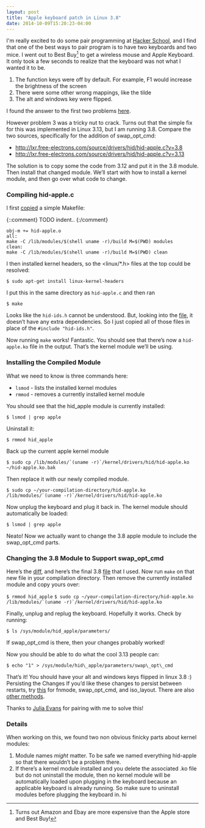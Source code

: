 ```yaml
---
layout: post
title: "Apple keyboard patch in Linux 3.8"
date: 2014-10-09T15:20:23-04:00
---
```



I'm really excited to do some pair programming at [Hacker School](http://hackerschool.com), and I find that one of the best ways to pair program is to have two keyboards and two mice. I went out to Best Buy[^bestbuy] to get a wireless mouse and Apple Keyboard. It only took a few seconds to realize that the keyboard was not what I wanted it to be.

1. The function keys were off by default. For example, F1 would increase the brightness of the screen
2. There were some other wrong mappings, like the tilde
3. The alt and windows key were flipped.

I found the answer to the first two problems [here](http://anrieff.net/abs/viewpost.php?lang=en&id=44).

However problem 3 was a tricky nut to crack. Turns out that the simple fix for this was implemented in Linux 3.13, but I am running 3.8. Compare the two sources, specifically for the addition of swap\_opt\_cmd:

- <http://lxr.free-electrons.com/source/drivers/hid/hid-apple.c?v=3.8>
- <http://lxr.free-electrons.com/source/drivers/hid/hid-apple.c?v=3.13>

The solution is to copy some the code from 3.12 and put it in the 3.8 module. Then install that changed module. We’ll start with how to install a kernel module, and then go over what code to change.

### Compiling hid-apple.c
I first [copied](http://www.tldp.org/LDP/lkmpg/2.6/html/x181.html) a simple Makefile:

{::comment}
TODO indent.. 
{:/comment}
~~~~~~
obj-m += hid-apple.o
all:
make -C /lib/modules/$(shell uname -r)/build M=$(PWD) modules
clean:
make -C /lib/modules/$(shell uname -r)/build M=$(PWD) clean
~~~~~~



I then installed kernel headers, so the <linux/*.h> files at the top could be resolved:

`$ sudo apt-get install linux-kernel-headers`

I put this in the same directory as `hid-apple.c` and then ran

`$ make`

Looks like the `hid-ids.h` cannot be understood. But, looking into the [file](http://lxr.free-electrons.com/source/drivers/hid/hid-ids.h?v=3.8), it doesn’t have any extra dependencies. So I just copied all of those files in place of the `#include "hid-ids.h"`.

Now running `make` works! Fantastic. You should see that there’s now a `hid-apple.ko` file in the output. That’s the kernel module we’ll be using.

### Installing the Compiled Module
What we need to know is three commands here:

- `lsmod` - lists the installed kernel modules
- `rmmod` - removes a currently installed kernel module

You should see that the hid\_apple module is currently installed:

`$ lsmod | grep apple`

Uninstall it:

`$ rmmod hid_apple`

Back up the current apple kernel module

``$ sudo cp /lib/modules/`(uname -r)`/kernel/drivers/hid/hid-apple.ko ~/hid-apple.ko.bak``

Then replace it with our newly compiled module.

``$ sudo cp ~/your-compilation-directory/hid-apple.ko  /lib/modules/`(uname -r)`/kernel/drivers/hid/hid-apple.ko``

Now unplug the keyboard and plug it back in. The kernel module should automatically be loaded:

`$ lsmod | grep apple`

Neato! Now we actually want to change the 3.8 apple module to include the swap\_opt\_cmd parts.

### Changing the 3.8 Module to Support swap\_opt\_cmd
Here’s the [diff](http://chasediscs.com/gists/apple-kernel-support/3.8diff.txt), and here’s the final 3.8 [file](http://chasediscs.com/gists/apple-kernel-support/hid-apple.c) that I used. Now run `make` on that new file in your compilation directory. Then remove the currently installed module and copy yours over:

`$ rmmod hid_apple`
``$ sudo cp ~/your-compilation-directory/hid-apple.ko  /lib/modules/`(uname -r)`/kernel/drivers/hid/hid-apple.ko``

Finally, unplug and replug the keyboard. Hopefully it works. Check by running:

`$ ls /sys/module/hid_apple/parameters/`

If swap\_opt\_cmd is there, then your changes probably worked!

Now you should be able to do what the cool 3.13 people can:

`$ echo "1" > /sys/module/hid\_apple/parameters/swap\_opt\_cmd`

That’s it! You should have your alt and windows keys flipped in linux 3.8 :)
Persisting the Changes
If you’d like these changes to persist between restarts, try [this](http://askubuntu.com/a/531233/103700) for fnmode, swap\_opt\_cmd, and iso\_layout.
There are also [other methods](https://help.ubuntu.com/community/AppleKeyboard).


Thanks to [Julia Evans](http://jvns.ca/) for pairing with me to solve this!

### Details
When working on this, we found two non obvious finicky parts about kernel modules:

1. Module names *might* matter. To be safe we named everything hid-apple so that there wouldn’t be a problem there.
2. If there’s a kernel module installed and you delete the associated .ko file but do not uninstall the module, then no kernel module will be automatically loaded upon plugging in the keyboard because an applicable keyboard is already running. So make sure to uninstall modules before plugging the keyboard in.
hi
 
[^bestbuy]: Turns out Amazon and Ebay are more expensive than the Apple store and Best Buy!
